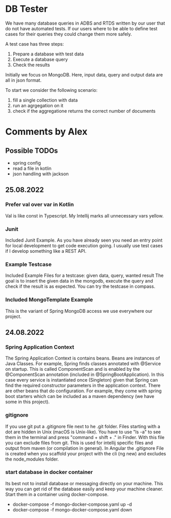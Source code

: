 # DB Tester

We have many database queries in ADBS and RTDS written by our user that do not have automated tests.
If our users where to be able to define test cases for their queries they could change them more safely.

A test case has three steps:
1. Prepare a database with test data
2. Execute a database query
3. Check the results

Initially we focus on MongoDB.
Here, input data, query and output data are all in json format.

To start we consider the following scenario:
1. fill a single collection with data
2. run an agrgegation on it
3. check if the aggregatione returns the correct number of documents

# Comments by Alex

## Possible TODOs
- spring config
- read a file in kotlin
- json handling with jackson

## 25.08.2022

### Prefer val over var in Kotlin
Val is like const in Typescript. My Intellij marks all unnecessary vars yellow.

### Junit
Included Junit Example.
As you have already seen you need an entry point for local development to get code execution going.
I usually use test cases if I develop something like a REST API.

### Example Testcase
Included Example Files for a testcase: given data, query, wanted result
The goal is to insert the given data in the mongodb, execute the query and check if the result is as expected.
You can try the testcase in compass.

### Included MongoTemplate Example
This is the variant of Spring MongoDB access we use everywhere our project.

## 24.08.2022

### Spring Application Context
The Spring Application Context is contains beans.
Beans are instances of Java Classes.
For example, Spring finds classes annotated with @Service on startup.
This is called ComponentScan and is enabled by the @ComponentScan annotation (included in @SpringBootApplication).
In this case every service is instantiated once (Singleton) given that Spring can find the required 
constructor parameters in the application context.
There are other beans that do configuration.
For example, they come with spring boot starters which can be included as a maven dependency (we have some in this project).

### gitignore
If you use git put a .gitignore file next to he .git folder.
Files starting with a dot are hidden in Unix (macOS is Unix-like).
You have to use "ls -a" to see them in the terminal and press "command + shift + ." in Finder.
With this file you can exclude files from git.
This is used for intellij specific files and output from maven (or compilation in general).
In Angular the .gitignore File is created when you scaffold your project with the cli (ng new) and excludes the node_modules folder.

### start database in docker container
Its best not to install database or messaging directly on your machine.
This way you can get rid of the database easily and keep your machine cleaner. 
Start them in a container using docker-compose.

- docker-compose -f mongo-docker-compose.yaml up -d
- docker-compose -f mongo-docker-compose.yaml down
